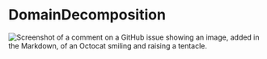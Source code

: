 # DomainDecomposition
![Screenshot of a comment on a GitHub issue showing an image, added in the Markdown, of an Octocat smiling and raising a tentacle.](https://uml.planttext.com/plantuml/png/SoWkIImgAStDuUKjpixCKoZABqxbvNNAJrBGjLDmpCbCJhLIy4ZDoSbNvELrICrB0Qe40000)
